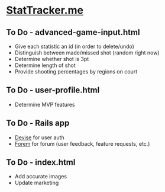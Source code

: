 # [StatTracker.me](http://stattracker.me)


## To Do - advanced-game-input.html

* Give each statistic an id (in order to delete/undo)
* Distinguish between made/missed shot (random right now)
* Determine whether shot is 3pt
* Determine length of shot
* Provide shooting percentages by regions on court


## To Do - user-profile.html

* Determine MVP features


## To Do - Rails app

* [Devise](https://github.com/plataformatec/devise) for user auth
* [Forem](https://github.com/radar/forem) for forum (user feedback, feature requests, etc.)


## To Do - index.html

* Add accurate images
* Update marketing